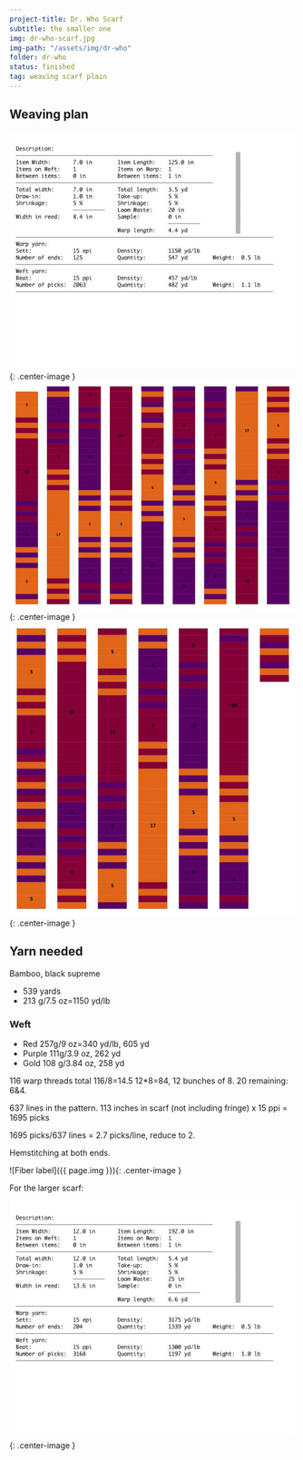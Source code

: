 ```yaml
---
project-title: Dr. Who Scarf
subtitle: the smaller one
img: dr-who-scarf.jpg
img-path: "/assets/img/dr-who"
folder: dr-who
status: finished
tag: weaving scarf plain
---
```

## Weaving plan
![Fiber label](dr-who-plan-1.jpg){: .center-image }
![Fiber label](dr-who1.jpg){: .center-image }
![Fiber label](dr-who2.jpg){: .center-image }

## Yarn needed
Bamboo, black supreme

* 539 yards
* 213 g/7.5 oz=1150 yd/lb

### Weft
* Red 257g/9 oz=340 yd/lb, 605 yd
* Purple 111g/3.9 oz, 262 yd
* Gold 108 g/3.84 oz, 258 yd

116 warp threads total
116/8=14.5
12*8=84, 12 bunches of 8.
20 remaining: 6&4.

637 lines in the pattern.
113 inches in scarf (not including fringe) x 15 ppi = 1695 picks

1695 picks/637 lines = 2.7 picks/line, reduce to 2.

Hemstitching at both ends.

![Fiber label]({{ page.img }}){: .center-image }

For the larger scarf:

![Fiber label](dr-who-plan-2.jpg){: .center-image }
